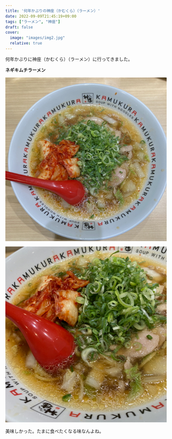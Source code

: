 ```yaml
---
title: '何年かぶりの神座（かむくら）（ラーメン）'
date: 2022-09-09T21:45:19+09:00
tags: ["ラーメン", "神座"]
draft: false
cover:
  image: "images/img2.jpg"
  relative: true 
---
```


何年かぶりに神座（かむくら）（ラーメン）に行ってきました。

**ネギキムチラーメン**

![img1.jpg](images/img1.jpg)

![img2.png](images/img2.jpg)

美味しかった。たまに食べたくなる味なんよね。

